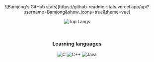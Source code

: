 <div align="center">
![Bamjong's GitHub stats](https://github-readme-stats.vercel.app/api?username=Bamjong&show_icons=true&theme=vue)


![Top Langs](https://github-readme-stats.vercel.app/api/top-langs/?username=Bamjong&layout=compact&theme=vue)



<br>

### Learning languages
![C](https://img.shields.io/badge/c-%2300599C.svg?style=for-the-badge&logo=c&logoColor=white)
![C++](https://img.shields.io/badge/c++-%2300599C.svg?style=for-the-badge&logo=c%2B%2B&logoColor=white)
![Java](https://img.shields.io/badge/java-%23ED8B00.svg?style=for-the-badge&logo=java&logoColor=white) 

</div>